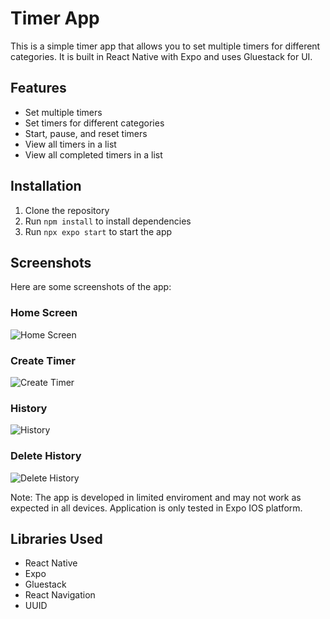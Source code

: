 # Timer App

This is a simple timer app that allows you to set multiple timers for different categories. It is built in React Native with Expo and uses Gluestack for UI.

## Features

- Set multiple timers
- Set timers for different categories
- Start, pause, and reset timers
- View all timers in a list
- View all completed timers in a list

## Installation

1. Clone the repository
2. Run `npm install` to install dependencies
3. Run `npx expo start` to start the app

## Screenshots

Here are some screenshots of the app:

### Home Screen

![Home Screen](./screenshots/Home.png)

### Create Timer

![Create Timer](./screenshots/Create-timer.png)

### History

![History](./screenshots/History.png)

### Delete History

![Delete History](./screenshots/Delete-history.png)

Note: The app is developed in limited enviroment and may not work as expected in all devices. Application is only tested in Expo IOS platform.

## Libraries Used

- React Native
- Expo
- Gluestack
- React Navigation
- UUID
